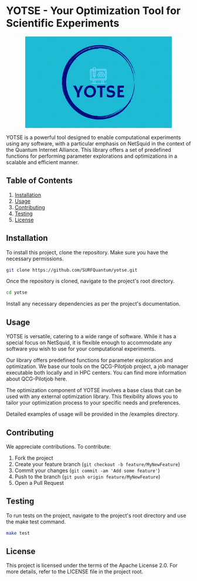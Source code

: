 # YOTSE - Your Optimization Tool for Scientific Experiments
<p align="center">
<img src="YOTSE_Logo.png" alt="drawing" width="400"/>
</p>

YOTSE is a powerful tool designed to enable computational experiments using any software, with a particular emphasis on NetSquid in the context of the Quantum Internet Alliance. This library offers a set of predefined functions for performing parameter explorations and optimizations in a scalable and efficient manner.

## Table of Contents
1. [Installation](#installation)
2. [Usage](#usage)
3. [Contributing](#contributing)
4. [Testing](#testing)
5. [License](#license)

## Installation

To install this project, clone the repository. Make sure you have the necessary permissions.

```bash
git clone https://github.com/SURFQuantum/yotse.git
```

Once the repository is cloned, navigate to the project's root directory.

```bash
cd yotse
```

Install any necessary dependencies as per the project's documentation.

## Usage

YOTSE is versatile, catering to a wide range of software. While it has a special focus on NetSquid, it is flexible enough to accommodate any software you wish to use for your computational experiments.

Our library offers predefined functions for parameter exploration and optimization. We base our tools on the QCG-Pilotjob project, a job manager executable both locally and in HPC centers. You can find more information about QCG-Pilotjob here.

The optimization component of YOTSE involves a base class that can be used with any external optimization library. This flexibility allows you to tailor your optimization process to your specific needs and preferences.

Detailed examples of usage will be provided in the /examples directory.

## Contributing

We appreciate contributions. To contribute:
1. Fork the project
2. Create your feature branch (`git checkout -b feature/MyNewFeature`)
3. Commit your changes (`git commit -am 'Add some feature'`)
4. Push to the branch (`git push origin feature/MyNewFeature`)
5. Open a Pull Request

## Testing

To run tests on the project, navigate to the project's root directory and use the make test command.

```bash
make test
```

## License

This project is licensed under the terms of the Apache License 2.0. For more details, refer to the LICENSE file in the project root.
